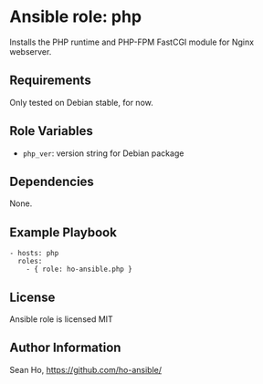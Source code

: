 # Ansible role: php
Installs the PHP runtime and PHP-FPM FastCGI module for Nginx webserver.

## Requirements
Only tested on Debian stable, for now.

## Role Variables
+ `php_ver`: version string for Debian package

## Dependencies
None.

## Example Playbook

```
- hosts: php
  roles:
    - { role: ho-ansible.php }
```

## License
Ansible role is licensed MIT

## Author Information
Sean Ho, https://github.com/ho-ansible/


